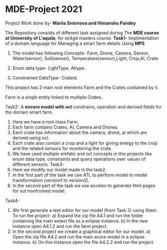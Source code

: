 # MDE-Project 2021
 Project Work done by-
  **Mariia Smirnova
        and
  Himanshu Pandey**
  
 The Repository consists of different task assigned during The **MDE course at University of L'aquila**, for se4gd masters course.
  **Task1**- Implimentation of a domain language for Managing a smart farm details Using **MPS**
  1) The model has following Concepts-
     Farm, Drone, Camera, Sensor, Water(sensor), Soil(sensor), Temperature(sensor),Light, Crop,AI, Crate.
     
  2) Enum data type-
     LightType, AItype.
     
  3) Constrained DataType-
      Crateid.
      
  This project has 2 main root elements Farm and the Crates contained by it.
  
  Farm is a single entity linked to multiple Crates.
  
  Task2- A **encore model with ocl** constrains, operation and derived fields for the domain smart farm.
  1) Here we have a root class Farm.
  2) Each farm contains Crates, AI, Camera and Drones.
  3) Each crate has information about the camera, drone, ai which are derived using ocl.
  4) Each crate also contain a crop and a light for giving energy to the crop and the related sensors for monitoring the crate.
  5) We have used multiple emfatic and ocl concepts in this projects like enum data type,
        constraints and query operations over values of different sensors. 
  Task3- 
  1) Here we modify our model made in the task2.
  2) In the first part of the task we use ATL to perform model to medel transformation (version1 to version2).
  3) In the second part of the task we use acceleo to generate html pages for out tranfromed model.
  
  Task4-
  1) We first generate a text editor for our model (from Task 2) using Xtext.
   To run the project- 
   a) Expand the zip file A4.1 and run the folder containing the main extext file as a eclipse instance.
   b) In the new instance open A4.1.2 and run the farm project.
  2) In the second project we create a graphical editor for our model.
   a) Open the zip file A4.2 and run the main ecore model in a eclipse instance.
   b) On this instance open the file A4.2.2 and run the project.

